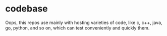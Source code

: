 # codebase

Oops, this repos use mainly with hosting varieties of code, like c, c++, java, go, python, and so on, which can test conveniently and quickly them.
